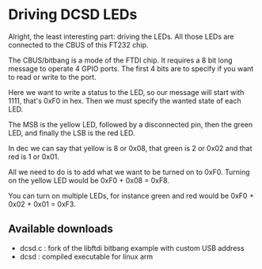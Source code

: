 # Driving DCSD LEDs

Alright, the least interesting part: driving the LEDs. All those LEDs are connected to the CBUS of this FT232 chip.

The CBUS/bitbang is a mode of the FTDI chip. It requires a 8 bit long message to operate 4 GPIO ports. The first 4 bits are to specify if you want to read or write to the port.

Here we want to write a status to the LED, so our message will start with 1111, that's 0xF0 in hex. Then we must specify the wanted state of each LED.

The MSB is the yellow LED, followed by a disconnected pin, then the green LED, and finally the LSB is the red LED.

In dec we can say that yellow is 8 or 0x08, that green is 2 or 0x02 and that red is 1 or 0x01.

All we need to do is to add what we want to be turned on to 0xF0. Turning on the yellow LED would be 0xF0 + 0x08 = 0xF8.

You can turn on multiple LEDs, for instance green and red would be 0xF0 + 0x02 + 0x01 = 0xF3.

## Available downloads

- dcsd.c : fork of the libftdi bitbang example with custom USB address
- dcsd : compiled executable for linux arm
